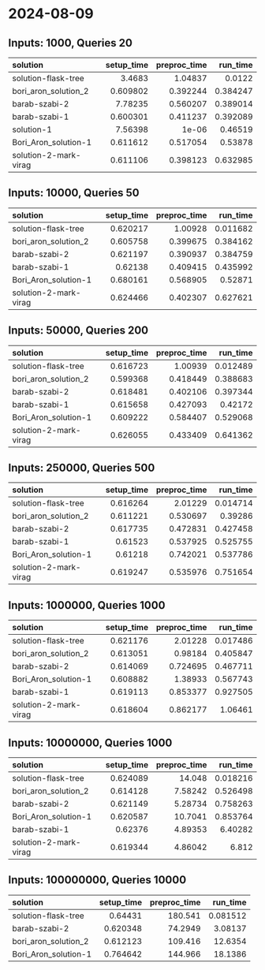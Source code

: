 # 2024-08-09

## Inputs: 1000, Queries 20

| solution              |   setup_time |   preproc_time |   run_time |
|:----------------------|-------------:|---------------:|-----------:|
| solution-flask-tree   |     3.4683   |       1.04837  |   0.0122   |
| bori_aron_solution_2  |     0.609802 |       0.392244 |   0.384247 |
| barab-szabi-2         |     7.78235  |       0.560207 |   0.389014 |
| barab-szabi-1         |     0.600301 |       0.411237 |   0.392089 |
| solution-1            |     7.56398  |       1e-06    |   0.46519  |
| Bori_Aron_solution-1  |     0.611612 |       0.517054 |   0.53878  |
| solution-2-mark-virag |     0.611106 |       0.398123 |   0.632985 |

## Inputs: 10000, Queries 50

| solution              |   setup_time |   preproc_time |   run_time |
|:----------------------|-------------:|---------------:|-----------:|
| solution-flask-tree   |     0.620217 |       1.00928  |   0.011682 |
| bori_aron_solution_2  |     0.605758 |       0.399675 |   0.384162 |
| barab-szabi-2         |     0.621197 |       0.390937 |   0.384759 |
| barab-szabi-1         |     0.62138  |       0.409415 |   0.435992 |
| Bori_Aron_solution-1  |     0.680161 |       0.568905 |   0.52871  |
| solution-2-mark-virag |     0.624466 |       0.402307 |   0.627621 |

## Inputs: 50000, Queries 200

| solution              |   setup_time |   preproc_time |   run_time |
|:----------------------|-------------:|---------------:|-----------:|
| solution-flask-tree   |     0.616723 |       1.00939  |   0.012489 |
| bori_aron_solution_2  |     0.599368 |       0.418449 |   0.388683 |
| barab-szabi-2         |     0.618481 |       0.402106 |   0.397344 |
| barab-szabi-1         |     0.615658 |       0.427093 |   0.42172  |
| Bori_Aron_solution-1  |     0.609222 |       0.584407 |   0.529068 |
| solution-2-mark-virag |     0.626055 |       0.433409 |   0.641362 |

## Inputs: 250000, Queries 500

| solution              |   setup_time |   preproc_time |   run_time |
|:----------------------|-------------:|---------------:|-----------:|
| solution-flask-tree   |     0.616264 |       2.01229  |   0.014714 |
| bori_aron_solution_2  |     0.611221 |       0.530697 |   0.39286  |
| barab-szabi-2         |     0.617735 |       0.472831 |   0.427458 |
| barab-szabi-1         |     0.61523  |       0.537925 |   0.525755 |
| Bori_Aron_solution-1  |     0.61218  |       0.742021 |   0.537786 |
| solution-2-mark-virag |     0.619247 |       0.535976 |   0.751654 |

## Inputs: 1000000, Queries 1000

| solution              |   setup_time |   preproc_time |   run_time |
|:----------------------|-------------:|---------------:|-----------:|
| solution-flask-tree   |     0.621176 |       2.01228  |   0.017486 |
| bori_aron_solution_2  |     0.613051 |       0.98184  |   0.405847 |
| barab-szabi-2         |     0.614069 |       0.724695 |   0.467711 |
| Bori_Aron_solution-1  |     0.608882 |       1.38933  |   0.567743 |
| barab-szabi-1         |     0.619113 |       0.853377 |   0.927505 |
| solution-2-mark-virag |     0.618604 |       0.862177 |   1.06461  |

## Inputs: 10000000, Queries 1000

| solution              |   setup_time |   preproc_time |   run_time |
|:----------------------|-------------:|---------------:|-----------:|
| solution-flask-tree   |     0.624089 |       14.048   |   0.018216 |
| bori_aron_solution_2  |     0.614128 |        7.58242 |   0.526498 |
| barab-szabi-2         |     0.621149 |        5.28734 |   0.758263 |
| Bori_Aron_solution-1  |     0.620587 |       10.7041  |   0.853764 |
| barab-szabi-1         |     0.62376  |        4.89353 |   6.40282  |
| solution-2-mark-virag |     0.619344 |        4.86042 |   6.812    |

## Inputs: 100000000, Queries 10000

| solution             |   setup_time |   preproc_time |   run_time |
|:---------------------|-------------:|---------------:|-----------:|
| solution-flask-tree  |     0.64431  |       180.541  |   0.081512 |
| barab-szabi-2        |     0.620348 |        74.2949 |   3.08137  |
| bori_aron_solution_2 |     0.612123 |       109.416  |  12.6354   |
| Bori_Aron_solution-1 |     0.764642 |       144.966  |  18.1386   |